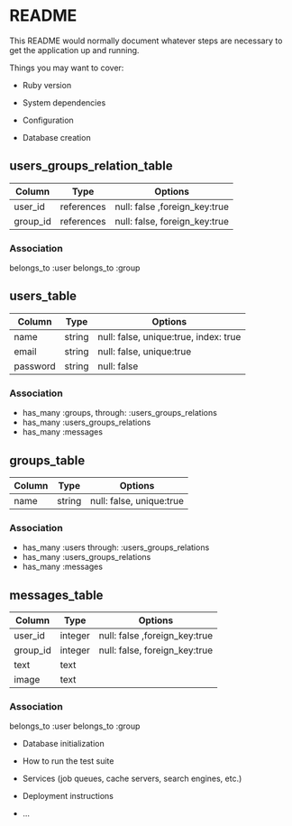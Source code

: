 # README

This README would normally document whatever steps are necessary to get the
application up and running.

Things you may want to cover:

* Ruby version

* System dependencies

* Configuration

* Database creation

## users_groups_relation_table
|Column|Type|Options|
|------|----|-------|
|user_id|references|null: false ,foreign_key:true|
|group_id|references|null: false, foreign_key:true|

### Association
belongs_to :user
belongs_to :group


## users_table
|Column|Type|Options|
|------|----|-------|
|name|string|null: false, unique:true, index: true|
|email|string|null: false, unique:true|
|password|string|null: false|

### Association
- has_many :groups, through: :users_groups_relations
- has_many :users_groups_relations
- has_many :messages


## groups_table
|Column|Type|Options|
|------|----|-------|
|name|string|null: false, unique:true|

### Association
- has_many :users through: :users_groups_relations
- has_many :users_groups_relations
- has_many :messages


## messages_table
|Column|Type|Options|
|------|----|-------|
|user_id|integer|null: false ,foreign_key:true|
|group_id|integer|null: false, foreign_key:true|
|text|text| |
|image|text| |

### Association
belongs_to :user
belongs_to :group


* Database initialization

* How to run the test suite

* Services (job queues, cache servers, search engines, etc.)

* Deployment instructions

* ...
